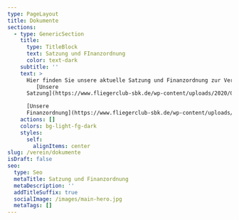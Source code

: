 ```yaml
---
type: PageLayout
title: Dokumente
sections:
  - type: GenericSection
    title:
      type: TitleBlock
      text: Satzung und FInanzordnung
      color: text-dark
    subtitle: ''
    text: >
      Hier finden Sie unsere aktuelle Satzung und Finanzordnung zur Verfügung:
         [Unsere
      Satzung](https://www.fliegerclub-sbk.de/wp-content/uploads/2020/02/SatzungFCS_12_2019.pdf&target=_blank)<br/>

      [Unsere
      Finanzordnung](https://www.fliegerclub-sbk.de/wp-content/uploads/2023/09/Finanzordnung-des-Fliegerclub-Schoenebeck-2022-06-01.pdf){:target="_blank"}
    actions: []
    colors: bg-light-fg-dark
    styles:
      self:
        alignItems: center
slug: /verein/dokumente
isDraft: false
seo:
  type: Seo
  metaTitle: Satzung und Finanzordnung
  metaDescription: ''
  addTitleSuffix: true
  socialImage: /images/main-hero.jpg
  metaTags: []
---
```

